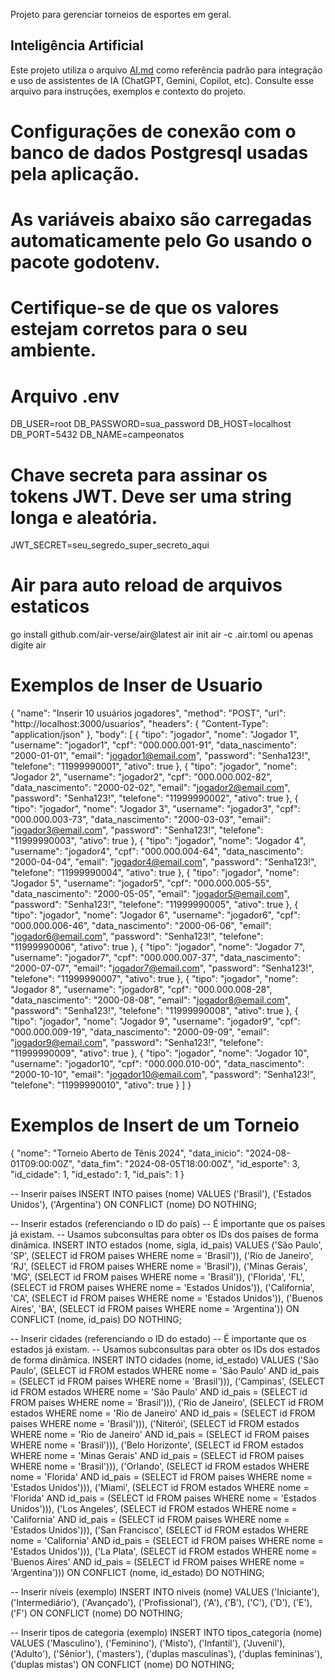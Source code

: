 Projeto para gerenciar torneios de esportes em geral.

## Inteligência Artificial

Este projeto utiliza o arquivo [AI.md](./AI.md) como referência padrão para integração e uso de assistentes de IA (ChatGPT, Gemini, Copilot, etc). Consulte esse arquivo para instruções, exemplos e contexto do projeto.

# Configurações de conexão com o banco de dados Postgresql usadas pela aplicação.
# As variáveis abaixo são carregadas automaticamente pelo Go usando o pacote godotenv.
# Certifique-se de que os valores estejam corretos para o seu ambiente.

# Arquivo .env
DB_USER=root
DB_PASSWORD=sua_password
DB_HOST=localhost
DB_PORT=5432
DB_NAME=campeonatos

# Chave secreta para assinar os tokens JWT. Deve ser uma string longa e aleatória.
JWT_SECRET=seu_segredo_super_secreto_aqui

# Air para auto reload de arquivos estaticos
go install github.com/air-verse/air@latest
air init
air -c .air.toml ou apenas digite air

# Exemplos de Inser de Usuario
{
  "name": "Inserir 10 usuários jogadores",
  "method": "POST",
  "url": "http://localhost:3000/usuarios",
  "headers": {
    "Content-Type": "application/json"
  },
  "body": [
    {
      "tipo": "jogador",
      "nome": "Jogador 1",
      "username": "jogador1",
      "cpf": "000.000.001-91",
      "data_nascimento": "2000-01-01",
      "email": "jogador1@email.com",
      "password": "Senha123!",
      "telefone": "11999990001",
      "ativo": true
    },
    {
      "tipo": "jogador",
      "nome": "Jogador 2",
      "username": "jogador2",
      "cpf": "000.000.002-82",
      "data_nascimento": "2000-02-02",
      "email": "jogador2@email.com",
      "password": "Senha123!",
      "telefone": "11999990002",
      "ativo": true
    },
    {
      "tipo": "jogador",
      "nome": "Jogador 3",
      "username": "jogador3",
      "cpf": "000.000.003-73",
      "data_nascimento": "2000-03-03",
      "email": "jogador3@email.com",
      "password": "Senha123!",
      "telefone": "11999990003",
      "ativo": true
    },
    {
      "tipo": "jogador",
      "nome": "Jogador 4",
      "username": "jogador4",
      "cpf": "000.000.004-64",
      "data_nascimento": "2000-04-04",
      "email": "jogador4@email.com",
      "password": "Senha123!",
      "telefone": "11999990004",
      "ativo": true
    },
    {
      "tipo": "jogador",
      "nome": "Jogador 5",
      "username": "jogador5",
      "cpf": "000.000.005-55",
      "data_nascimento": "2000-05-05",
      "email": "jogador5@email.com",
      "password": "Senha123!",
      "telefone": "11999990005",
      "ativo": true
    },
    {
      "tipo": "jogador",
      "nome": "Jogador 6",
      "username": "jogador6",
      "cpf": "000.000.006-46",
      "data_nascimento": "2000-06-06",
      "email": "jogador6@email.com",
      "password": "Senha123!",
      "telefone": "11999990006",
      "ativo": true
    },
    {
      "tipo": "jogador",
      "nome": "Jogador 7",
      "username": "jogador7",
      "cpf": "000.000.007-37",
      "data_nascimento": "2000-07-07",
      "email": "jogador7@email.com",
      "password": "Senha123!",
      "telefone": "11999990007",
      "ativo": true
    },
    {
      "tipo": "jogador",
      "nome": "Jogador 8",
      "username": "jogador8",
      "cpf": "000.000.008-28",
      "data_nascimento": "2000-08-08",
      "email": "jogador8@email.com",
      "password": "Senha123!",
      "telefone": "11999990008",
      "ativo": true
    },
    {
      "tipo": "jogador",
      "nome": "Jogador 9",
      "username": "jogador9",
      "cpf": "000.000.009-19",
      "data_nascimento": "2000-09-09",
      "email": "jogador9@email.com",
      "password": "Senha123!",
      "telefone": "11999990009",
      "ativo": true
    },
    {
      "tipo": "jogador",
      "nome": "Jogador 10",
      "username": "jogador10",
      "cpf": "000.000.010-00",
      "data_nascimento": "2000-10-10",
      "email": "jogador10@email.com",
      "password": "Senha123!",
      "telefone": "11999990010",
      "ativo": true
    }
  ]
}

# Exemplos de Insert de um Torneio
{
  "nome": "Torneio Aberto de Tênis 2024",
  "data_inicio": "2024-08-01T09:00:00Z",
  "data_fim": "2024-08-05T18:00:00Z",
  "id_esporte": 3,
  "id_cidade": 1,
  "id_estado": 1,
  "id_pais": 1
}



-- Inserir países
INSERT INTO paises (nome) VALUES
('Brasil'),
('Estados Unidos'),
('Argentina')
ON CONFLICT (nome) DO NOTHING;

-- Inserir estados (referenciando o ID do país)
-- É importante que os países já existam.
-- Usamos subconsultas para obter os IDs dos países de forma dinâmica.
INSERT INTO estados (nome, sigla, id_pais) VALUES
('São Paulo', 'SP', (SELECT id FROM paises WHERE nome = 'Brasil')),
('Rio de Janeiro', 'RJ', (SELECT id FROM paises WHERE nome = 'Brasil')),
('Minas Gerais', 'MG', (SELECT id FROM paises WHERE nome = 'Brasil')),
('Florida', 'FL', (SELECT id FROM paises WHERE nome = 'Estados Unidos')),
('California', 'CA', (SELECT id FROM paises WHERE nome = 'Estados Unidos')),
('Buenos Aires', 'BA', (SELECT id FROM paises WHERE nome = 'Argentina'))
ON CONFLICT (nome, id_pais) DO NOTHING;

-- Inserir cidades (referenciando o ID do estado)
-- É importante que os estados já existam.
-- Usamos subconsultas para obter os IDs dos estados de forma dinâmica.
INSERT INTO cidades (nome, id_estado) VALUES
('São Paulo', (SELECT id FROM estados WHERE nome = 'São Paulo' AND id_pais = (SELECT id FROM paises WHERE nome = 'Brasil'))),
('Campinas', (SELECT id FROM estados WHERE nome = 'São Paulo' AND id_pais = (SELECT id FROM paises WHERE nome = 'Brasil'))),
('Rio de Janeiro', (SELECT id FROM estados WHERE nome = 'Rio de Janeiro' AND id_pais = (SELECT id FROM paises WHERE nome = 'Brasil'))),
('Niterói', (SELECT id FROM estados WHERE nome = 'Rio de Janeiro' AND id_pais = (SELECT id FROM paises WHERE nome = 'Brasil'))),
('Belo Horizonte', (SELECT id FROM estados WHERE nome = 'Minas Gerais' AND id_pais = (SELECT id FROM paises WHERE nome = 'Brasil'))),
('Orlando', (SELECT id FROM estados WHERE nome = 'Florida' AND id_pais = (SELECT id FROM paises WHERE nome = 'Estados Unidos'))),
('Miami', (SELECT id FROM estados WHERE nome = 'Florida' AND id_pais = (SELECT id FROM paises WHERE nome = 'Estados Unidos'))),
('Los Angeles', (SELECT id FROM estados WHERE nome = 'California' AND id_pais = (SELECT id FROM paises WHERE nome = 'Estados Unidos'))),
('San Francisco', (SELECT id FROM estados WHERE nome = 'California' AND id_pais = (SELECT id FROM paises WHERE nome = 'Estados Unidos'))),
('La Plata', (SELECT id FROM estados WHERE nome = 'Buenos Aires' AND id_pais = (SELECT id FROM paises WHERE nome = 'Argentina')))
ON CONFLICT (nome, id_estado) DO NOTHING;

-- Inserir níveis (exemplo)
INSERT INTO niveis (nome) VALUES
('Iniciante'),
('Intermediário'),
('Avançado'),
('Profissional'),
('A'),
('B'),
('C'),
('D'),
('E'),
('F')
ON CONFLICT (nome) DO NOTHING;

-- Inserir tipos de categoria (exemplo)
INSERT INTO tipos_categoria (nome) VALUES
('Masculino'),
('Feminino'),
('Misto'),
('Infantil'),
('Juvenil'),
('Adulto'),
('Sênior'),
('masters'),
('duplas masculinas'),
('duplas femininas'),
('duplas mistas')
ON CONFLICT (nome) DO NOTHING;
